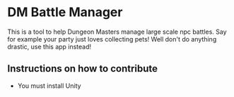 # DM Battle Manager
This is a tool to help Dungeon Masters manage large scale npc battles. Say for example your party just loves collecting pets! Well don't do anything drastic, use this app instead!

## Instructions on how to contribute
- You must install Unity
